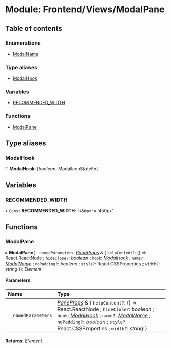 # Module: Frontend/Views/ModalPane

## Table of contents

### Enumerations

- [ModalName](../enums/frontend_views_modalpane.modalname.md)

### Type aliases

- [ModalHook](frontend_views_modalpane.md#modalhook)

### Variables

- [RECOMMENDED_WIDTH](frontend_views_modalpane.md#recommended_width)

### Functions

- [ModalPane](frontend_views_modalpane.md#modalpane)

## Type aliases

### ModalHook

Ƭ **ModalHook**: [*boolean*, ModalIconStateFn]

## Variables

### RECOMMENDED_WIDTH

• `Const` **RECOMMENDED_WIDTH**: `"450px"`= '450px'

## Functions

### ModalPane

▸ **ModalPane**(`__namedParameters`: [_PaneProps_](frontend_components_gamewindowcomponents.md#paneprops) & { `helpContent?`: () => React.ReactNode ; `hideClose?`: _boolean_ ; `hook`: [_ModalHook_](frontend_views_modalpane.md#modalhook) ; `name?`: [_ModalName_](../enums/frontend_views_modalpane.modalname.md) ; `noPadding?`: _boolean_ ; `style?`: React.CSSProperties ; `width?`: _string_ }): _Element_

#### Parameters

| Name                | Type                                                                                                                                                                                                                                                                                                                                                              |
| :------------------ | :---------------------------------------------------------------------------------------------------------------------------------------------------------------------------------------------------------------------------------------------------------------------------------------------------------------------------------------------------------------- |
| `__namedParameters` | [_PaneProps_](frontend_components_gamewindowcomponents.md#paneprops) & { `helpContent?`: () => React.ReactNode ; `hideClose?`: _boolean_ ; `hook`: [_ModalHook_](frontend_views_modalpane.md#modalhook) ; `name?`: [_ModalName_](../enums/frontend_views_modalpane.modalname.md) ; `noPadding?`: _boolean_ ; `style?`: React.CSSProperties ; `width?`: _string_ } |

**Returns:** _Element_
